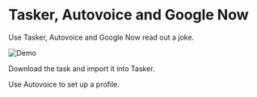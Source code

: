 Tasker, Autovoice and Google Now
============

Use Tasker, Autovoice and Google Now read out a joke.

![Demo](https://raw.githubusercontent.com/kdheepak89/Tasker_Jokes/master/Tasker_Demo.gif)

Download the task and import it into Tasker. 

Use Autovoice to set up a profile. 